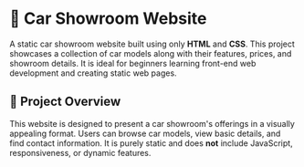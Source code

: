 # 🚗 Car Showroom Website

A static car showroom website built using only **HTML** and **CSS**. This project showcases a collection of car models along with their features, prices, and showroom details. It is ideal for beginners learning front-end web development and creating static web pages.



## 📌 Project Overview

This website is designed to present a car showroom's offerings in a visually appealing format. Users can browse car models, view basic details, and find contact information. It is purely static and does **not** include JavaScript, responsiveness, or dynamic features.
